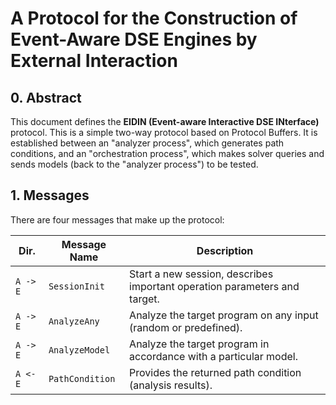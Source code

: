 # A Protocol for the Construction of Event-Aware DSE Engines by External Interaction

## 0. Abstract

This document defines the **EIDIN (Event-aware Interactive DSE INterface)** protocol. This is a simple two-way protocol based on Protocol Buffers. It is established between an "analyzer process", which generates path conditions, and an "orchestration process", which makes solver queries and sends models (back to the "analyzer process") to be tested. 

## 1. Messages

There are four messages that make up the protocol:

| Dir.     | Message Name    | Description                                                               |
|----------|-----------------|---------------------------------------------------------------------------|
| `A -> E` | `SessionInit`   | Start a new session, describes important operation parameters and target. |
| `A -> E` | `AnalyzeAny`    | Analyze the target program on any input (random or predefined).           |
| `A -> E` | `AnalyzeModel`  | Analyze the target program in accordance with a particular model.         |
| `A <- E` | `PathCondition` | Provides the returned path condition (analysis results).                  |
